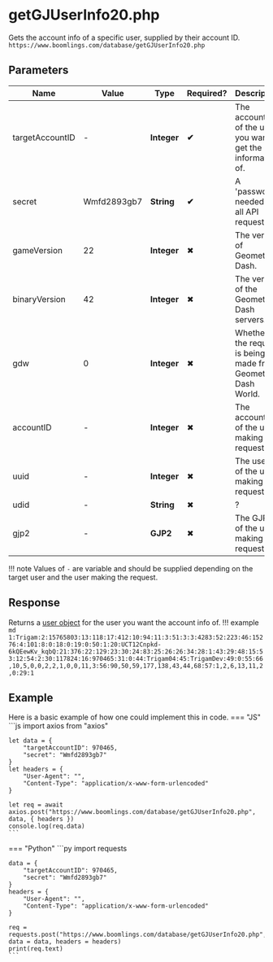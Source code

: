# **getGJUserInfo20.php**
Gets the account info of a specific user, supplied by their account ID.  
`https://www.boomlings.com/database/getGJUserInfo20.php`

## **Parameters**
| Name | Value | Type | Required? | Description |
|------|-------|------|-----------|-------------|
| targetAccountID | - | **Integer** | **✔** | The account ID of the user you want to get the information of. |
| secret | Wmfd2893gb7 | **String** | **✔** | A 'password' needed for all API requests. |
| gameVersion | 22 | **Integer** | ✖ | The version of Geometry Dash. |
| binaryVersion | 42 | **Integer** | ✖ | The version of the Geometry Dash servers. |
| gdw | 0 | **Integer** | ✖ | Whether the request is being made from Geometry Dash World. |
| accountID | - | **Integer** | ✖ | The account ID of the user making the request. |
| uuid | - | **Integer** | ✖ | The user ID of the user making the request. |
| udid | - | **String** | ✖ | ? |
| gjp2 | - | **GJP2** | ✖ | The GJP2 of the user making the request. |

!!! note
	Values of `-` are variable and should be supplied depending on the target user and the user making the request.

## **Response**
Returns a [user object](../../../resources/user) for the user you want the account info of.
!!! example
	```md
	1:Trigam:2:15765803:13:118:17:412:10:94:11:3:51:3:3:4283:52:223:46:15276:4:101:8:0:18:0:19:0:50:1:20:UCT12Cnpkd-6kQEewKv_kqbQ:21:376:22:129:23:30:24:83:25:26:26:34:28:1:43:29:48:15:53:12:54:2:30:117824:16:970465:31:0:44:Trigam04:45:TrigamDev:49:0:55:66,10,5,0,0,2,2,1,0,0,11,3:56:90,50,59,177,138,43,44,68:57:1,2,6,13,11,2,0:29:1
	```

## **Example**
Here is a basic example of how one could implement this in code.
=== "JS"
	```js
	import axios from "axios"

	let data = {
		"targetAccountID": 970465,
		"secret": "Wmfd2893gb7"
	}
	let headers = {
		"User-Agent": "",
		"Content-Type": "application/x-www-form-urlencoded"
	}

	let req = await axios.post("https://www.boomlings.com/database/getGJUserInfo20.php", data, { headers })
	console.log(req.data)
	```
=== "Python"
	```py
	import requests

	data = {
		"targetAccountID": 970465,
		"secret": "Wmfd2893gb7"
	}
	headers = {
		"User-Agent": "",
		"Content-Type": "application/x-www-form-urlencoded"
	}

	req = requests.post("https://www.boomlings.com/database/getGJUserInfo20.php", data = data, headers = headers)
	print(req.text)
	```